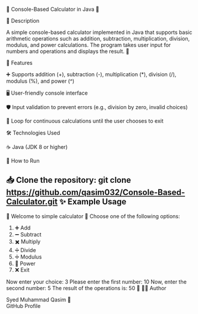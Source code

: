 🎉 Console-Based Calculator in Java 🎉

📌 Description

A simple console-based calculator implemented in Java that supports basic arithmetic operations such as addition, subtraction, multiplication, division, modulus, and power calculations. The program takes user input for numbers and operations and displays the result. 🧮

🚀 Features

➕ Supports addition (+), subtraction (-), multiplication (*), division (/), modulus (%), and power (^)

🖥️ User-friendly console interface

🛡️ Input validation to prevent errors (e.g., division by zero, invalid choices)

🔁 Loop for continuous calculations until the user chooses to exit

🛠️ Technologies Used

☕ Java (JDK 8 or higher)

📌 How to Run

📥 Clone the repository:
git clone https://github.com/qasim032/Console-Based-Calculator.git
✨ Example Usage
-----------------------------------------------------------
🎉 Welcome to simple calculator 🎉
Choose one of the following options:
 1. ➕ Add
 2. ➖ Subtract
 3. ✖️ Multiply
 4. ➗ Divide
 5. ➗ Modulus
 6. 🔢 Power
 7. ❌ Exit

Now enter your choice: 3
Please enter the first number: 10
Now, enter the second number: 5
The result of the operations is: 50 🎯
👨‍💻 Author

Syed Muhammad Qasim 🚀  
GitHub Profile
